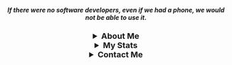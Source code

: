 <h5 align="center">If there were no software developers, even if we had a phone, we would not be able to use it.</h1>

<details align="center">
  <summary style="font-weight: bold; font-size: 18px">About Me</summary>
  <br>
  <p>My name is Eren! I'm 15 years old. I'm currently learning <b>C#</b> and <b>C++</b>! My goal is Software Engineer.</p>
</details>
<details align="center">
  <summary style="font-weight: bold; font-size: 18px">My Stats</summary>
  <br>
 <img src="https://github-readme-stats.vercel.app/api?username=erqewee&show_icons=true&theme=dark"/> 
 <img src="https://github-readme-streak-stats.herokuapp.com/?user=erqewee&theme=dark"/>
 <img src="https://github-profile-trophy.vercel.app/?username=erqewee&theme=nord" width="%100" height="150px" alt="stats" />
 <h3>Most Used Languages (Last Year)</h3>
 <img src="https://wakatime.com/share/@erqewee/0247cfa0-bbf7-49b0-b660-4a734e7ff28e.svg" height="400">
 <h6>Powered by <a href="https://www.wakatime.com" target="_blank">&nbsp;wakatime.com&nbsp;</a></h6>
</details>
<details align="center">
  <summary style="font-weight: bold; font-size: 18px">Contact Me</summary>
  <br>
  <p>My Discord Server (<a href="https://discord.com/users/744835491643260988" target="_blank">My Profile</a>): <a href="https://discord.gg/ZwhgJvXqm9" target="_blank">discord.gg/ZwhgJvXqm9</a>
  <p>My YouTube Channel: <a href="https://youtube.com/c/Erqewee" target="_blank">youtube.com/Erqewee</a>
  <p>My Twitter Adress: <a href="https://twitter.com/erqeweeofficial" target="_blank">twitter.com/ErqeweeOfficial</a></p>
</details>
